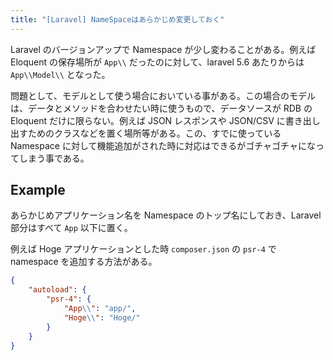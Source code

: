 ```yaml
---
title: "[Laravel] NameSpaceはあらかじめ変更しておく"
---
```


Laravel のバージョンアップで Namespace が少し変わることがある。例えば Eloquent の保存場所が `App\\` だったのに対して、laravel 5.6 あたりからは `App\\Model\\` となった。

問題として、モデルとして使う場合においている事がある。この場合のモデルは、データとメソッドを合わせたい時に使うもので、データソースが RDB の Eloquent だけに限らない。例えば JSON レスポンスや JSON/CSV に書き出し出すためのクラスなどを置く場所等がある。この、すでに使っている Namespace に対して機能追加がされた時に対応はできるがゴチャゴチャになってしまう事である。

## Example

あらかじめアプリケーション名を Namespace のトップ名にしておき、Laravel部分はすべて `App` 以下に置く。

例えば Hoge アプリケーションとした時 `composer.json` の `psr-4` で namespace を追加する方法がある。

```json
{
	"autoload": {
		"psr-4": {
			"App\\": "app/",
			"Hoge\\": "Hoge/"
		}
	}
}
```
